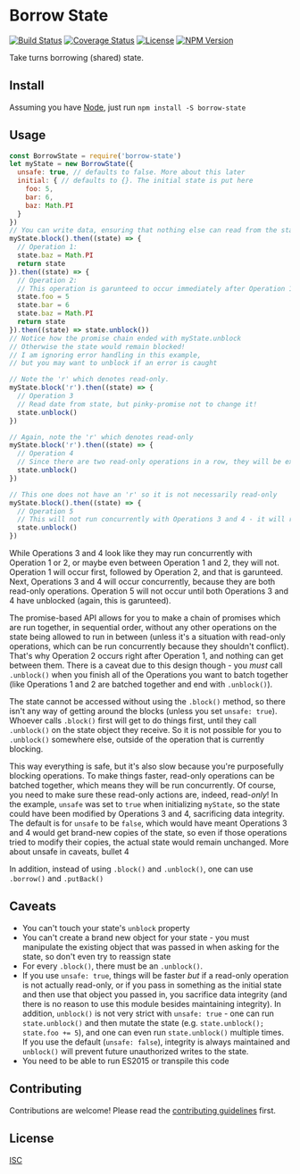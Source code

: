 # Borrow State

[![Build Status](https://img.shields.io/travis/jamescostian/borrow-state.svg?style=flat)](https://travis-ci.org/jamescostian/borrow-state)
[![Coverage Status](https://img.shields.io/coveralls/jamescostian/borrow-state.svg?style=flat)](https://coveralls.io/r/jamescostian/borrow-state?branch=master)
[![License](https://img.shields.io/npm/l/borrow-state.svg?style=flat)](https://github.com/jamescostian/borrow-state/blob/master/LICENSE)
[![NPM Version](https://img.shields.io/npm/v/borrow-state.svg?style=flat)](https://www.npmjs.com/package/borrow-state)

Take turns borrowing (shared) state.

## Install

Assuming you have [Node](http://nodejs.org), just run `npm install -S borrow-state`

## Usage

```js
const BorrowState = require('borrow-state')
let myState = new BorrowState({
  unsafe: true, // defaults to false. More about this later
  initial: { // defaults to {}. The initial state is put here
    foo: 5,
    bar: 6,
    baz: Math.PI
  }
})
// You can write data, ensuring that nothing else can read from the state until you explicitly unblock the state
myState.block().then((state) => {
  // Operation 1:
  state.baz = Math.PI
  return state
}).then((state) => {
  // Operation 2:
  // This operation is garunteed to occur immediately after Operation 1
  state.foo = 5
  state.bar = 6
  state.baz = Math.PI
  return state
}).then((state) => state.unblock())
// Notice how the promise chain ended with myState.unblock
// Otherwise the state would remain blocked!
// I am ignoring error handling in this example,
// but you may want to unblock if an error is caught

// Note the 'r' which denotes read-only.
myState.block('r').then((state) => {
  // Operation 3
  // Read date from state, but pinky-promise not to change it!
  state.unblock()
})

// Again, note the 'r' which denotes read-only
myState.block('r').then((state) => {
  // Operation 4
  // Since there are two read-only operations in a row, they will be executed concurrently!
  state.unblock()
})

// This one does not have an 'r' so it is not necessarily read-only
myState.block().then((state) => {
  // Operation 5
  // This will not run concurrently with Operations 3 and 4 - it will run after them.
  state.unblock()
})
```

While Operations 3 and 4 look like they may run concurrently with Operation 1 or 2, or maybe even between Operation 1 and 2, they will not. Operation 1 will occur first, followed by Operation 2, and that is garunteed. Next, Operations 3 and 4 will occur concurrently, because they are both read-only operations. Operation 5 will not occur until both Operations 3 and 4 have unblocked (again, this is garunteed).

The promise-based API allows for you to make a chain of promises which are run together, in sequential order, without any other operations on the state being allowed to run in between (unless it's a situation with read-only operations, which can be run concurrently because they shouldn't conflict). That's why Operation 2 occurs right after Operation 1, and nothing can get between them. There is a caveat due to this design though - you *must* call `.unblock()` when you finish all of the Operations you want to batch together (like Operations 1 and 2 are batched together and end with `.unblock()`).

The state cannot be accessed without using the `.block()` method, so there isn't any way of getting around the blocks (unless you set `unsafe: true`). Whoever calls `.block()` first will get to do things first, until they call `.unblock()` on the state object they receive. So it is not possible for you to `.unblock()` somewhere else, outside of the operation that is currently blocking.

This way everything is safe, but it's also slow because you're purposefully blocking operations. To make things faster, read-only operations can be batched together, which means they will be run concurrently. Of course, you need to make sure these read-only actions are, indeed, read-*only*! In the example, `unsafe` was set to `true` when initializing `myState`, so the state could have been modified by Operations 3 and 4, sacrificing data integrity. The default is for `unsafe` to be `false`, which would have meant Operations 3 and 4 would get brand-new copies of the state, so even if those operations tried to modify their copies, the actual state would remain unchanged. More about unsafe in caveats, bullet 4

In addition, instead of using `.block()` and `.unblock()`, one can use `.borrow()` and `.putBack()`

## Caveats

+ You can't touch your state's `unblock` property
+ You can't create a brand new object for your state - you must manipulate the existing object that was passed in when asking for the state, so don't even try to reassign state
+ For every `.block()`, there must be an `.unblock()`.
+ If you use `unsafe: true`, things will be faster *but* if a read-only operation is not actually read-only, or if you pass in something as the initial state and then use that object you passed in, you sacrifice data integrity (and there is no reason to use this module besides maintaining integrity). In addition, `unblock()` is not very strict with `unsafe: true` - one can run `state.unblock()` and then mutate the state (e.g. `state.unblock(); state.foo += 5`), and one can even run `state.unblock()` multiple times. If you use the default (`unsafe: false`), integrity is always maintained and `unblock()` will prevent future unauthorized writes to the state.
+ You need to be able to run ES2015 or transpile this code

## Contributing

Contributions are welcome! Please read the [contributing guidelines](CONTRIBUTING.md) first.

## License

[ISC](LICENSE)
